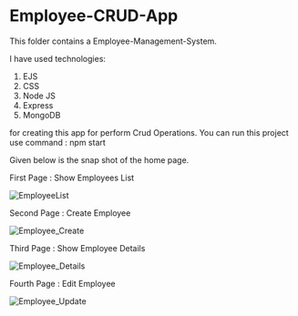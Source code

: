 # Employee-CRUD-App

This folder contains a Employee-Management-System.

I have used technologies:

1. EJS
2. CSS 
3. Node JS
4. Express
5. MongoDB

for creating this app for perform Crud Operations.
You can run this project use command : npm start

Given below is the snap shot of the home page.


First Page : Show Employees List

![EmployeeList](https://user-images.githubusercontent.com/64421386/200011795-411ccf74-9eaf-4777-bf1e-aa0091f81016.PNG)

Second Page : Create Employee

![Employee_Create](https://user-images.githubusercontent.com/64421386/200011531-cee89de5-0626-40e0-b7bb-4bb6cd6cb8ab.PNG)

Third Page : Show Employee Details

![Employee_Details](https://user-images.githubusercontent.com/64421386/200011641-a1553eca-0ee1-4a31-8af2-e6e8c8d1d13b.PNG)

Fourth Page : Edit Employee

![Employee_Update](https://user-images.githubusercontent.com/64421386/200011724-e540ba0f-9306-40b5-9b21-3af95e18bc6b.PNG)








